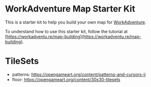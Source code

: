 # WorkAdventure Map Starter Kit

This is a starter kit to help you build your own map for [WorkAdventure](https://workadventu.re).

To understand how to use this starter kit, follow the tutorial at [https://workadventu.re/map-building](https://workadventu.re/map-building).


# TileSets
 - patterns: https://opengameart.org/content/patterns-and-cursors-ii
 - floor: https://opengameart.org/content/30x30-tilesets
